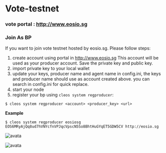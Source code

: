 # Vote-testnet
### vote portal : http://www.eosio.sg

### Join As BP

If you want to join vote testnet hosted by eosio.sg. Please follow steps:

1. create account using portal in http://www.eosio.sg  This account will be used as your producer account. Save the private key and public key.
2. import private key to your local wallet
3. update your keys, producer name and agent name in config.ini, the keys and producer name should use as account created above. you can search <changehere> in config.ini for quick replace.
4. start your node
5. register your bp using `cleos system regproducer`:

```
$ cleos system regproducer <account> <producer_key> <url>
```

**Example**

```
$ cleos system regproducer eosiosg EOS6MRyAjQq8ud7hVNYcfnVPJqcVpscN5So8BhtHuGYqET5GDW5CV http://eosio.sg
```

![avata](https://github.com/eosiosg/Vote-testnet/blob/master/image/1.png)

![avata](https://github.com/eosiosg/Vote-testnet/blob/master/image/2.png)
